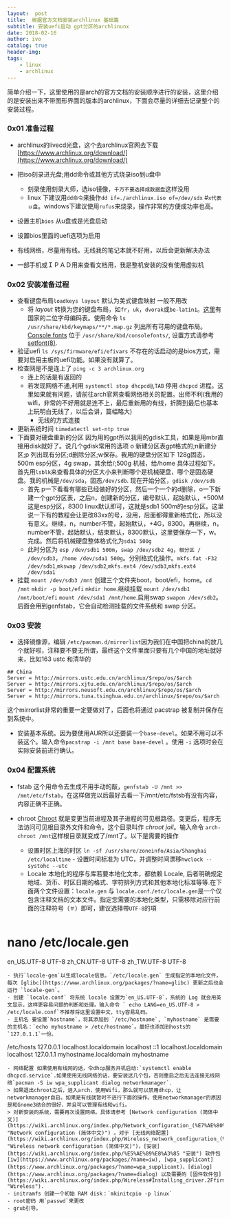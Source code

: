 ```yaml
---
layout:  post
title:  根据官方文档安装archlinux 基础篇
subtitle: 安装uefi启动 gpt分区的archlinunx
date: 2018-02-16
author: ivo
catalog: true
header-img:
tags:
    - linux
    - archlinux
---
```

简单介绍一下，这里使用的是arch的官方文档的安装顺序进行的安装，这里介绍的是安装出来不带图形界面的版本的archlinux，下面会尽量的详细去记录整个的安装过程。

### 0x01 准备过程
- archlinux的livecd光盘，这个去archlinux官网去下载[https://www.archlinux.org/download/](https://www.archlinux.org/download/)
- 把iso刻录进光盘;用dd命令或其他方式烧录iso到u盘中
  - 刻录使用刻录大师，选iso镜像，`千万不要选择成数据盘`这样没用
  - linux 下建议用`dd命令`来操作`dd if=./archlinux.iso of=/dev/sdx` #`x代表ｕ盘`。windows下建议使用`rufus`来烧录，操作非常的方便成功率也高。

- 设置主机`bios` 从u盘或是光盘启动
- 设置bios里面的uefi选项为启用
- 有线网络，尽量用有线。无线我的笔记本就不好用，以后会更新解决办法
- 一部手机或ＩＰＡＤ用来查看文档用，我是整机安装的没有使用虚拟机

### 0x02 安装准备过程
- 查看键盘布局`loadkeys layout` 默认为美式键盘映射 一般不用改
  - 将 _layout_ 转换为您的键盘布局，如`fr`，`uk`，`dvorak`或`be-latin1`。[这里](https://en.wikipedia.org/wiki/ISO_3166-1_alpha-2#Officially_assigned_code_elements "wikipedia:ISO 3166-1 alpha-2")有国家的二位字母编码表。使用命令 `ls /usr/share/kbd/keymaps/**/*.map.gz` 列出所有可用的键盘布局。[Console fonts](https://wiki.archlinux.org/index.php/Console_fonts "Console fonts") 位于 `/usr/share/kbd/consolefonts/`, 设置方式请参考 [setfont(8)](https://jlk.fjfi.cvut.cz/arch/manpages/man/setfont.8).
- 验证uefi `ls /sys/firmware/efi/efivars` 不存在的话启动的是bios方式，需要对启用主板的uefi功能。如果没有就算了。
- 检查网是不是连上了 `ping -c 3 archlinux.org` 
  - 连上的话是有返回的
  - 若发现网络不通,利用 `systemctl stop dhcpcd@`,`TAB` 停用 `dhcpcd` 进程。这里如果就有问题，请前往arch官网查看网络相关的配置。出师不利(我用的wifi，非常的不好用就是连不上，最后重新用的有线，折腾到最后也基本上玩明白无线了，以后会讲，篇幅略大)  
    - 无线的方式连接
- 更新系统时间 `timedatectl set-ntp true`
- 下面要对硬盘重新的分区 因为用的gpt所以我用的gdisk工具，如果是用mbr直接用disk就好了。说几个gdisk常用的选项 o 新建分区表gpt格式的;n新建分区;p 列出现有分区;d删除分区;w保存。我用的硬盘分区如下 128g固态，500m esp分区，4g swap，其余给/;500g 机械，给/home
 具体过程如下。首先用`lsblk`来查看具体的分区大小来判断哪个是机械硬盘，哪个是固态硬盘。我的机械是`/dev/sda`，固态`/dev/sdb`. 现在开始分区，`gdisk /dev/sdb`
  - 首先 p一下看看有哪些已经做好的分区，然后一个一个的d删除，o一下新建一个gpt分区表，之后n，创建新的分区，编号默认，起始默认，+500M这是esp分区，8300 linux默认即可，这就是sdb1 500m的esp分区。这里说一下有的教程会让更改83xx的号，没用，后面都得重新格式化，所以没有意义。继续，n，number不管，起始默认，+4G，8300。再继续，n，number不管，起始默认，结束默认，8300默认，这里要保存一下，w。完成。然后将机械硬盘整体格式化为`sda1 500g`
  - 此时分区为 `esp /dev/sdb1 500m`，`swap /dev/sdb2 4g`，`根分区 / /dev/sdb3`，`/home /dev/sda1 500g`。分别格式化操作。`mkfs.fat -F32 /dev/sdb1`,`mkswap /dev/sdb2`,`mkfs.ext4 /dev/sdb3`,`mkfs.ext4 /dev/sda1`
- 挂载 `mount /dev/sdb3 /mnt` 创建三个文件夹boot，boot/efi，home。`cd /mnt` `mkdir -p boot/efi` `mkdir home`.继续挂载 `mount /dev/sdb1 /mnt/boot/efi` `mount /dev/sda1 /mnt/home`.启用swap `swapon /dev/sdb2`。后面会用到genfstab，它会自动检测挂载的文件系统和 swap 分区。

### 0x03 安装
- 选择镜像源，编辑 `/etc/pacman.d/mirrorlist`因为我们在中国把china的放几个就好啦，注释要不要无所谓，最终这个文件里面只要有几个中国的地址就好来，比如163 ustc 和清华的
```
## China
Server = http://mirrors.ustc.edu.cn/archlinux/$repo/os/$arch
Server = http://mirrors.xjtu.edu.cn/archlinux/$repo/os/$arch
Server = http://mirrors.neusoft.edu.cn/archlinux/$repo/os/$arch
Server = http://mirrors.tuna.tsinghua.edu.cn/archlinux/$repo/os/$arch
```
这个mirrorlist非常的重要一定要做对了，后面也将通过 pacstrap 被复制并保存在到系统中。
- 安装基本系统。因为要使用AUR所以还要装一个`base-devel`。如果不用可以不装这个。输入命令`pacstrap -i /mnt base base-devel` 。使用 `-i` 选项时会在实际安装前进行确认。

### 0x04 配置系统
- fstab 这个用命令去生成不用手动的敲，`genfstab -U /mnt >> /mnt/etc/fstab`，在这样做完以后最好去看一下/mnt/etc/fstsb有没有内容，内容正确不正确。

- chroot [Chroot](https://en.wikipedia.org/wiki/Chroot "wikipedia:Chroot") 就是变更当前进程及其子进程的可见根路径。变更后，程序无法访问可见根目录外文件和命令。这个目录叫作 _chroot jail_。输入命令 `arch-chroot /mnt`这样根目录就变成了/mnt了。以下是需要的操作
  - 设置时区上海的时区 `ln -sf /usr/share/zoneinfo/Asia/Shanghai /etc/localtime`  - 设置时间标准为 UTC，并调整时间漂移`hwclock --systohc --utc`
  - Locale 本地化的程序与库若要本地化文本，都依赖 Locale, 后者明确规定地域、货币、时区日期的格式、字符排列方式和其他本地化标准等等.在下面两个文件设置：`locale.gen` 与 `locale.conf`.`/etc/locale.gen`是一个仅包含注释文档的文本文件。指定您需要的本地化类型，只需移除对应行前面的注释符号（`＃`）即可，建议选择帶`UTF-8`的項
  ```
# nano /etc/locale.gen
en_US.UTF-8 UTF-8
zh_CN.UTF-8 UTF-8
zh_TW.UTF-8 UTF-8
  ```
  - 执行`locale-gen`以生成locale信息。`/etc/locale.gen` 生成指定的本地化文件，每次 [glibc](https://www.archlinux.org/packages/?name=glibc) 更新之后也会运行 `locale-gen`。
  - 创建 `locale.conf` 将系统 locale 设置为`en_US.UTF-8`，系统的 Log 就会用英文显示，这样更容易问题的判断和处理。输入命令 ` echo LANG=en_US.UTF-8 > /etc/locale.conf`不推荐将这里设置中文，tty容易乱码。
  - 主机名 要设置`hostname`，将其添加到 `/etc/hostname`, `myhostname` 是需要的主机名：`echo myhostname > /etc/hostname`。最好也添加到hosts的`127.0.1.1`一份。
  ```
/etc/hosts
127.0.0.1	localhost.localdomain	localhost
::1		localhost.localdomain	localhost
127.0.1.1	myhostname.localdomain	myhostname
  ```
  - 网络配置 如果使用有线网的话，令dhcp服务开机启动:`systemctl enable dhcpcd.service`.如果使用无线网络的话，要安装这几个包，否则重启之后无法连接无线网络`pacman -S iw wpa_supplicant dialog networkmanager`.
  > 如果退出chroot之后，进入arch，使用Wifi，那么就可以禁用dhcp，让networkmanager自启。如果是有线就暂时不进行下面的操作。使用networkmanager的原因是和Gnome3结合的很好，并且可以管理有线和wifi。
  > 对新安装的系统，需要再次设置网络。具体请参考 [Network configuration (简体中文)](https://wiki.archlinux.org/index.php/Network_configuration_(%E7%AE%80%E4%BD%93%E4%B8%AD%E6%96%87) "Network configuration (简体中文)") 。对于 [无线网络配置](https://wiki.archlinux.org/index.php/Wireless_network_configuration_(%E7%AE%80%E4%BD%93%E4%B8%AD%E6%96%87) "Wireless network configuration (简体中文)")，[安装](https://wiki.archlinux.org/index.php/%E5%AE%89%E8%A3%85 "安装") 软件包 [iw](https://www.archlinux.org/packages/?name=iw), [wpa_supplicant](https://www.archlinux.org/packages/?name=wpa_supplicant)，[dialog](https://www.archlinux.org/packages/?name=dialog) 以及需要的 [固件软件包](https://wiki.archlinux.org/index.php/Wireless#Installing_driver.2Ffirmware "Wireless").
  - initramfs 创建一个初始 RAM disk：`mkinitcpio -p linux`
  - root密码 用`passwd`来更改
  - grub引导。

